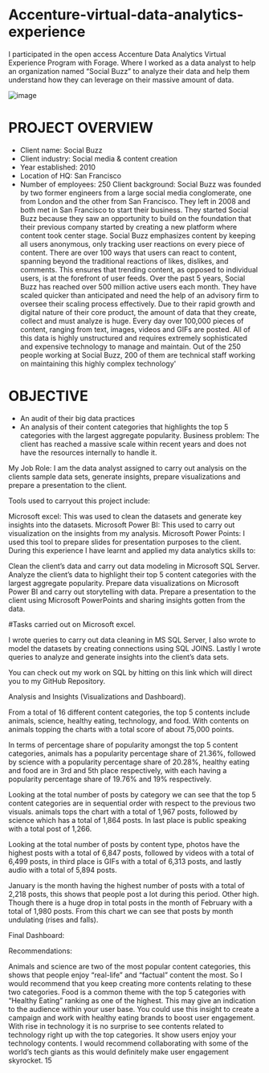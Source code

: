 # Accenture-virtual-data-analytics-experience
I participated in the open access Accenture Data Analytics Virtual Experience Program with Forage. Where I worked as a data analyst to help an organization named “Social Buzz” to analyze their data and help them understand how they can leverage on their massive amount of data.

![image](https://user-images.githubusercontent.com/107101960/185857774-88ab5b65-a7ba-4c91-b07a-4fb890a559a0.png)

# PROJECT OVERVIEW
* Client name: Social Buzz 
* Client industry: Social media & content creation 
* Year established: 2010 
* Location of HQ: San Francisco 
* Number of employees: 250 
Client background: 
Social Buzz was founded by two former engineers from a large social media conglomerate, one 
from London and the other from San Francisco. They left in 2008 and both met in San 
Francisco to start their business. They started Social Buzz because they saw an opportunity to 
build on the foundation that their previous company started by creating a new platform where 
content took center stage. Social Buzz emphasizes content by keeping all users anonymous, 
only tracking user reactions on every piece of content. There are over 100 ways that users can 
react to content, spanning beyond the traditional reactions of likes, dislikes, and comments. 
This ensures that trending content, as opposed to individual users, is at the forefront of user 
feeds. 
Over the past 5 years, Social Buzz has reached over 500 million active users each month. 
They have scaled quicker than anticipated and need the help of an advisory firm to oversee 
their scaling process effectively. 
Due to their rapid growth and digital nature of their core product, the amount of data that they 
create, collect and must analyze is huge. Every day over 100,000 pieces of content, ranging 
from text, images, videos and GIFs are posted. All of this data is highly unstructured and 
requires extremely sophisticated and expensive technology to manage and maintain. Out of the 
250 people working at Social Buzz, 200 of them are technical staff working on maintaining this 
highly complex technology'

# OBJECTIVE
* An audit of their big data practices
* An analysis of their content categories that highlights the top 5 categories with the largest aggregate popularity.
Business problem: The client has reached a massive scale within recent years and does not have the resources internally to handle it.

My Job Role: I am the data analyst assigned to carry out analysis on the clients sample data sets, generate insights, prepare visualizations and prepare a presentation to the client.

Tools used to carryout this project include:

Microsoft excel: This was used to clean the datasets and generate key insights into the datasets.
Microsoft Power BI: This used to carry out visualization on the insights from my analysis.
Microsoft Power Points: I used this tool to prepare slides for presentation purposes to the client.
During this experience I have learnt and applied my data analytics skills to:

Clean the client’s data and carry out data modeling in Microsoft SQL Server.
Analyze the client’s data to highlight their top 5 content categories with the largest aggregate popularity.
Prepare data visualizations on Microsoft Power BI and carry out storytelling with data.
Prepare a presentation to the client using Microsoft PowerPoints and sharing insights gotten from the data.

#Tasks carried out on Microsoft excel.

I wrote queries to carry out data cleaning in MS SQL Server, I also wrote to model the datasets by creating connections using SQL JOINS. Lastly I wrote queries to analyze and generate insights into the client’s data sets.

You can check out my work on SQL by hitting on this link which will direct you to my GitHub Repository.

Analysis and Insights (Visualizations and Dashboard).

From a total of 16 different content categories, the top 5 contents include animals, science, healthy eating, technology, and food. With contents on animals topping the charts with a total score of about 75,000 points.

In terms of percentage share of popularity amongst the top 5 content categories, animals has a popularity percentage share of 21.36%, followed by science with a popularity percentage share of 20.28%, healthy eating and food are in 3rd and 5th place respectively, with each having a popularity percentage share of 19.76% and 19% respectively.

Looking at the total number of posts by category we can see that the top 5 content categories are in sequential order with respect to the previous two visuals. animals tops the chart with a total of 1,967 posts, followed by science which has a total of 1,864 posts. In last place is public speaking with a total post of 1,266.

Looking at the total number of posts by content type, photos have the highest posts with a total of 6,847 posts, followed by videos with a total of 6,499 posts, in third place is GIFs with a total of 6,313 posts, and lastly audio with a total of 5,894 posts.

January is the month having the highest number of posts with a total of 2,218 posts, this shows that people post a lot during this period. Other high. Though there is a huge drop in total posts in the month of February with a total of 1,980 posts. From this chart we can see that posts by month undulating (rises and falls).

Final Dashboard:


Recommendations:

Animals and science are two of the most popular content categories, this shows that people enjoy “real-life” and “factual” content the most. So I would recommend that you keep creating more contents relating to these two categories.
Food is a common theme with the top 5 categories with “Healthy Eating” ranking as one of the highest. This may give an indication to the audience within your user base. You could use this insight to create a campaign and work with healthy eating brands to boost user engagement.
With rise in technology it is no surprise to see contents related to technology right up with the top categories. It show users enjoy your technology contents. I would recommend collaborating with some of the world’s tech giants as this would definitely make user engagement skyrocket.
15


